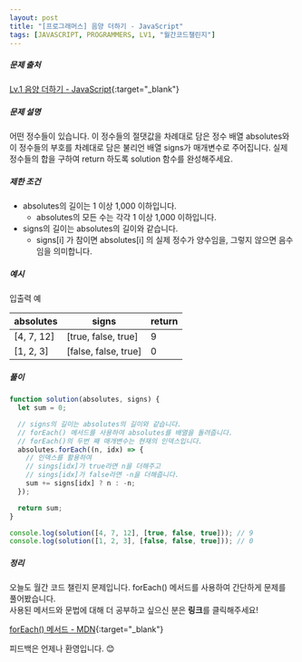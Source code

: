 ```yaml
---
layout: post
title: "[프로그래머스] 음양 더하기 - JavaScript"
tags: [JAVASCRIPT, PROGRAMMERS, LV1, "월간코드챌린지"]
---
```


##### 문제 출처

[Lv.1 음양 더하기 - JavaScript](https://programmers.co.kr/learn/courses/30/lessons/76501?language=javascript){:target="\_blank"}

##### 문제 설명

어떤 정수들이 있습니다. 이 정수들의 절댓값을 차례대로 담은 정수 배열 absolutes와 이 정수들의 부호를 차례대로 담은 불리언 배열 signs가 매개변수로 주어집니다. 실제 정수들의 합을 구하여 return 하도록 solution 함수를 완성해주세요.

##### 제한 조건

- absolutes의 길이는 1 이상 1,000 이하입니다.
  - absolutes의 모든 수는 각각 1 이상 1,000 이하입니다.
- signs의 길이는 absolutes의 길이와 같습니다.
  - signs[i] 가 참이면 absolutes[i] 의 실제 정수가 양수임을, 그렇지 않으면 음수임을 의미합니다.

##### 예시

입출력 예

| absolutes  | signs                | return |
| ---------- | -------------------- | ------ |
| [4, 7, 12] | [true, false, true]  | 9      |
| [1, 2, 3]  | [false, false, true] | 0      |

##### 풀이

```javascript
function solution(absolutes, signs) {
  let sum = 0;

  // signs의 길이는 absolutes의 길이와 같습니다.
  // forEach() 메서드를 사용하여 absolutes를 배열을 돌려줍니다.
  // forEach()의 두번 째 매개변수는 현재의 인덱스입니다.
  absolutes.forEach((n, idx) => {
    // 인덱스를 활용하여
    // sings[idx]가 true라면 n을 더해주고
    // sings[idx]가 false라면 -n을 더해줍니다.
    sum += signs[idx] ? n : -n;
  });

  return sum;
}

console.log(solution([4, 7, 12], [true, false, true])); // 9
console.log(solution([1, 2, 3], [false, false, true])); // 0
```

##### 정리

오늘도 월간 코드 챌린지 문제입니다. forEach() 메서드를 사용하여 간단하게 문제를 풀어봤습니다.<br />
사용된 메서드와 문법에 대해 더 공부하고 싶으신 분은 **링크**를 클릭해주세요!

[forEach() 메서드 - MDN](https://developer.mozilla.org/ko/docs/Web/JavaScript/Reference/Global_Objects/Array/forEach){:target="\_blank"}

피드백은 언제나 환영입니다. 😊
